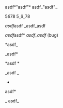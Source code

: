 asdf*"asdf"* asdf_"asdf"_

5*6*78 5_6_78

*asdf*asdf _asdf_asdf

*asdf*asdf* _asdf_asdf_ (bug)

*asdf_

_asdf*

*asdf
*

_asdf
_

*
asdf*

_
asdf_